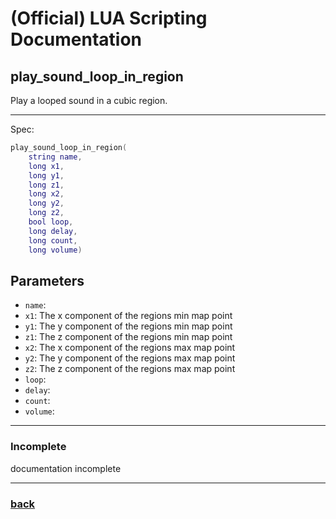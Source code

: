 
# (Official) LUA Scripting Documentation

## play_sound_loop_in_region

Play a looped sound in a cubic region.

___

Spec:

```lua
play_sound_loop_in_region(
	string name,
	long x1,
	long y1,
	long z1,
	long x2,
	long y2,
	long z2,
	bool loop,
	long delay,
	long count,
	long volume)
```

## Parameters

- `name`: 
- `x1`: The x component of the regions min map point
- `y1`: The y component of the regions min map point
- `z1`: The z component of the regions min map point
- `x2`: The x component of the regions max map point
- `y2`: The y component of the regions max map point
- `z2`: The z component of the regions max map point
- `loop`: 
- `delay`: 
- `count`: 
- `volume`: 

___

### Incomplete

documentation incomplete

___

### [back](../sound)
